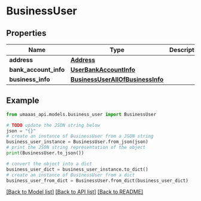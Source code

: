 # BusinessUser


## Properties

Name | Type | Description | Notes
------------ | ------------- | ------------- | -------------
**address** | [**Address**](Address.md) |  | [optional] 
**bank_account_info** | [**UserBankAccountInfo**](UserBankAccountInfo.md) |  | [optional] 
**business_info** | [**BusinessUserAllOfBusinessInfo**](BusinessUserAllOfBusinessInfo.md) |  | [optional] 

## Example

```python
from umaaas_api.models.business_user import BusinessUser

# TODO update the JSON string below
json = "{}"
# create an instance of BusinessUser from a JSON string
business_user_instance = BusinessUser.from_json(json)
# print the JSON string representation of the object
print(BusinessUser.to_json())

# convert the object into a dict
business_user_dict = business_user_instance.to_dict()
# create an instance of BusinessUser from a dict
business_user_from_dict = BusinessUser.from_dict(business_user_dict)
```
[[Back to Model list]](../README.md#documentation-for-models) [[Back to API list]](../README.md#documentation-for-api-endpoints) [[Back to README]](../README.md)


